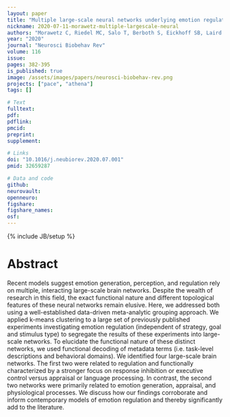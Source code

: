 ```yaml
---
layout: paper
title: "Multiple large-scale neural networks underlying emotion regulation"
nickname: 2020-07-11-morawetz-multiple-largescale-neural
authors: "Morawetz C, Riedel MC, Salo T, Berboth S, Eickhoff SB, Laird AR, Kohn N"
year: "2020"
journal: "Neurosci Biobehav Rev"
volume: 116
issue: 
pages: 382-395
is_published: true
image: /assets/images/papers/neurosci-biobehav-rev.png
projects: ["pace", "athena"]
tags: []

# Text
fulltext:
pdf:
pdflink:
pmcid: 
preprint:
supplement:

# Links
doi: "10.1016/j.neubiorev.2020.07.001"
pmid: 32659287

# Data and code
github:
neurovault:
openneuro:
figshare:
figshare_names:
osf:
---
```

{% include JB/setup %}

# Abstract

Recent models suggest emotion generation, perception, and regulation rely on multiple, interacting large-scale brain networks. Despite the wealth of research in this field, the exact functional nature and different topological features of these neural networks remain elusive. Here, we addressed both using a well-established data-driven meta-analytic grouping approach. We applied k-means clustering to a large set of previously published experiments investigating emotion regulation (independent of strategy, goal and stimulus type) to segregate the results of these experiments into large-scale networks. To elucidate the functional nature of these distinct networks, we used functional decoding of metadata terms (i.e. task-level descriptions and behavioral domains). We identified four large-scale brain networks. The first two were related to regulation and functionally characterized by a stronger focus on response inhibition or executive control versus appraisal or language processing. In contrast, the second two networks were primarily related to emotion generation, appraisal, and physiological processes. We discuss how our findings corroborate and inform contemporary models of emotion regulation and thereby significantly add to the literature.
